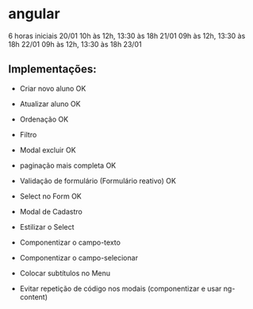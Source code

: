 # angular

6 horas iniciais
20/01 10h às 12h, 13:30 às 18h
21/01 09h às 12h, 13:30 às 18h
22/01 09h às 12h, 13:30 às 18h
23/01

## Implementações:
- Criar novo aluno OK
- Atualizar aluno OK
- Ordenação OK
- Filtro
- Modal excluir OK
- paginação mais completa OK
- Validação de formulário (Formulário reativo) OK
- Select no Form OK
- Modal de Cadastro
- Estilizar o Select

- Componentizar o campo-texto
- Componentizar o campo-selecionar
- Colocar subtítulos no Menu
- Evitar repetição de código nos modais (componentizar e usar ng-content)
